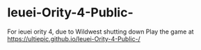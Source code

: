 # Ieuei-Ority-4-Public-
For ieuei ority 4, due to Wildwest shutting down
Play the game at https://ultiepic.github.io/Ieuei-Ority-4-Public-/
